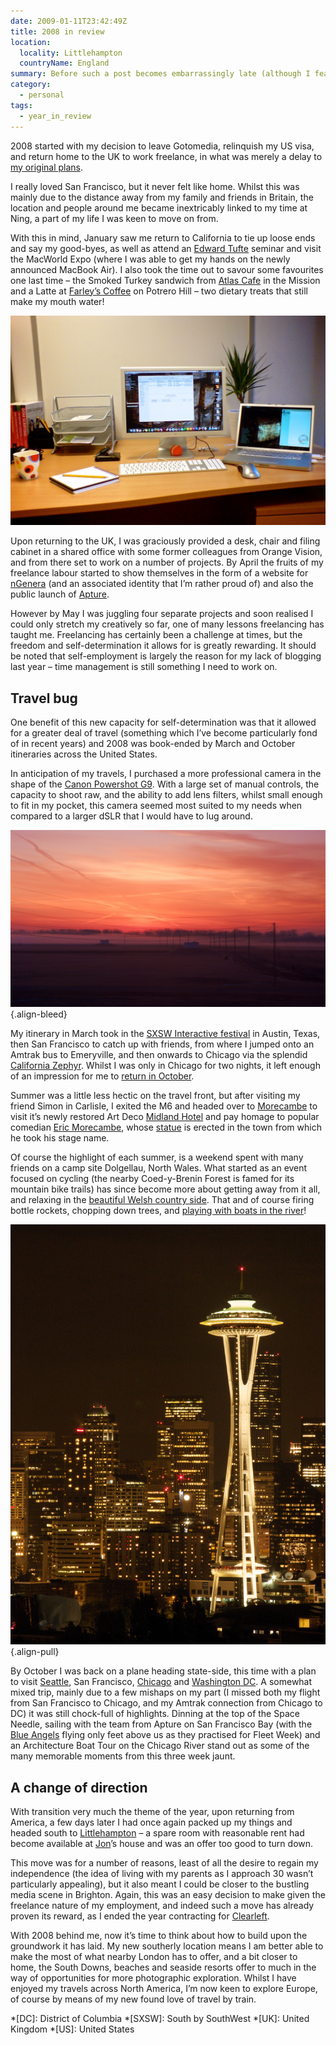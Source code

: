 ```yaml
---
date: 2009-01-11T23:42:49Z
title: 2008 in review
location:
  locality: Littlehampton
  countryName: England
summary: Before such a post becomes embarrassingly late (although I fear we may already have passed such a point) here is a quick run down of what I got up to last year.
category:
  - personal
tags:
  - year_in_review
---
```


2008 started with my decision to leave Gotomedia, relinquish my US visa, and return home to the UK to work freelance, in what was merely a delay to [my original plans][1].

I really loved San Francisco, but it never felt like home. Whilst this was mainly due to the distance away from my family and friends in Britain, the location and people around me became inextricably linked to my time at Ning, a part of my life I was keen to move on from.

With this in mind, January saw me return to California to tie up loose ends and say my good-byes, as well as attend an [Edward Tufte][2] seminar and visit the MacWorld Expo (where I was able to get my hands on the newly announced MacBook Air). I also took the time out to savour some favourites one last time – the Smoked Turkey sandwich from [Atlas Cafe][3] in the Mission and a Latte at [Farley’s Coffee][4] on Potrero Hill – two dietary treats that still make my mouth water!

![Modern office desk with items sat on top of it.](../media/2009/011/a1/new_office.jpg "My new desk and office space in February.")

Upon returning to the UK, I was graciously provided a desk, chair and filing cabinet in a shared office with some former colleagues from Orange Vision, and from there set to work on a number of projects. By April the fruits of my freelance labour started to show themselves in the form of a website for [nGenera][5] (and an associated identity that I’m rather proud of) and also the public launch of [Apture][6].

However by May I was juggling four separate projects and soon realised I could only stretch my creatively so far, one of many lessons freelancing has taught me. Freelancing has certainly been a challenge at times, but the freedom and self-determination it allows for is greatly rewarding. It should be noted that self-employment is largely the reason for my lack of blogging last year – time management is still something I need to work on.

## Travel bug

One benefit of this new capacity for self-determination was that it allowed for a greater deal of travel (something which I’ve become particularly fond of in recent years) and 2008 was book-ended by March and October itineraries across the United States.

In anticipation of my travels, I purchased a more professional camera in the shape of the [Canon Powershot G9][7]. With a large set of manual controls, the capacity to shoot raw, and the ability to add lens filters, whilst small enough to fit in my pocket, this camera seemed most suited to my needs when compared to a larger dSLR that I would have to lug around.

![Red dawn sky above dark farm land.](../media/2009/011/a1/nebraska.jpg "Waking up on the third day of my trip on the California Zephyr, I was greeted by this amazing sunrise over Nebraskan farmland.")
{.align-bleed}

My itinerary in March took in the [SXSW Interactive festival][8] in Austin, Texas, then San Francisco to catch up with friends, from where I jumped onto an Amtrak bus to Emeryville, and then onwards to Chicago via the splendid [California Zephyr][9]. Whilst I was only in Chicago for two nights, it left enough of an impression for me to [return in October][10].

Summer was a little less hectic on the travel front, but after visiting my friend Simon in Carlisle, I exited the M6 and headed over to [Morecambe][11] to visit it’s newly restored Art Deco [Midland Hotel][12] and pay homage to popular comedian [Eric Morecambe][13], whose [statue][14] is erected in the town from which he took his stage name.

Of course the highlight of each summer, is a weekend spent with many friends on a camp site Dolgellau, North Wales. What started as an event focused on cycling (the nearby Coed-y-Brenin Forest is famed for its mountain bike trails) has since become more about getting away from it all, and relaxing in the [beautiful Welsh country side][15]. That and of course firing bottle rockets, chopping down trees, and [playing with boats in the river][16]!

![The Seattle Space Needle.](../media/2009/011/a1/seattle.jpg "Seattle’s Space Needle, taken from Queen Anne Hill.")
{.align-pull}

By October I was back on a plane heading state-side, this time with a plan to visit [Seattle][17], San Francisco, [Chicago][10] and [Washington DC][18]. A somewhat mixed trip, mainly due to a few mishaps on my part (I missed both my flight from San Francisco to Chicago, and my Amtrak connection from Chicago to DC) it was still chock-full of highlights. Dinning at the top of the Space Needle, sailing with the team from Apture on San Francisco Bay (with the [Blue Angels][19] flying only feet above us as they practised for Fleet Week) and an Architecture Boat Tour on the Chicago River stand out as some of the many memorable moments from this three week jaunt.

## A change of direction

With transition very much the theme of the year, upon returning from America, a few days later I had once again packed up my things and headed south to [Littlehampton][20] – a spare room with reasonable rent had become available at [Jon][21]’s house and was an offer too good to turn down.

This move was for a number of reasons, least of all the desire to regain my independence (the idea of living with my parents as I approach 30 wasn’t particularly appealing), but it also meant I could be closer to the bustling media scene in Brighton. Again, this was an easy decision to make given the freelance nature of my employment, and indeed such a move has already proven its reward, as I ended the year contracting for [Clearleft][22].

With 2008 behind me, now it’s time to think about how to build upon the groundwork it has laid. My new southerly location means I am better able to make the most of what nearby London has to offer, and a bit closer to home, the South Downs, beaches and seaside resorts offer to much in the way of opportunities for more photographic exploration. Whilst I have enjoyed my travels across North America, I’m now keen to explore Europe, of course by means of my new found love of travel by train.

[1]: https://lloydyweb.paulrobertlloyd.com/blog/2007/10/goodbye_california
[2]: https://en.wikipedia.org/wiki/Edward_Tufte
[3]: http://www.atlascafe.net/
[4]: http://www.farleyscoffee.com/
[5]: http://ngenera.com
[6]: http://apture.com
[7]: http://www.dpreview.com/reviews/CanonG9/
[8]: https://www.flickr.com/photos/paulrobertlloyd/sets/72157622892618834/
[9]: /2008/267/a1/california_zephyr/
[10]: /2008/336/a1/chicago/
[11]: https://www.flickr.com/photos/paulrobertlloyd/sets/72157622895511004/
[12]: https://www.bbc.co.uk/cultureshow/videos/2008/06/s5_e3_morecambe/
[13]: https://en.wikipedia.org/wiki/Eric_Morecambe
[14]: https://www.flickr.com/photos/paulrobertlloyd/4141486599/
[15]: https://www.flickr.com/photos/paulrobertlloyd/sets/72157622769820045/
[16]: https://www.flickr.com/photos/paulrobertlloyd/4141355441/
[17]: /2008/280/a1/seattle/
[18]: /2008/364/a1/washington_dc/
[19]: https://en.wikipedia.org/wiki/Blue_Angels
[20]: https://en.wikipedia.org/wiki/Littlehampton
[21]: http://roobottom.com/
[22]: https://clearleft.com/

*[DC]: District of Columbia
*[SXSW]: South by SouthWest
*[UK]: United Kingdom
*[US]: United States
